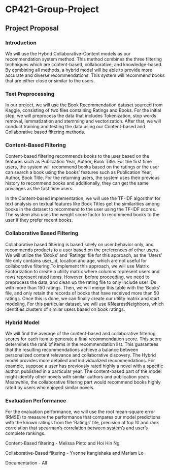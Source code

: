 # CP421-Group-Project

## Project Proposal

### Introduction

We will use the Hybrid Collaborative-Content models as our recommendation system method. This method combines the three filtering techniques which are content-based, collaborative, and knowledge-based. By combining all methods, a hybrid model will be able to provide more accurate and diverse recommendations. This system will recommend books that are either close or similar to the users.

### Text Preprocessing

In our project, we will use the Book Recommendation dataset sourced from Kaggle, consisting of two files containing Ratings and Books. For the initial step, we will preprocess the data that includes Tokenization, stop words removal, lemmatization and stemming and vectorization. After that, we will conduct training and testing the data using our Content-based and Collaborative based filtering methods.

### Content-Based Filtering

Content-based filtering recommends books to the user based on the features such as Publication Year, Author, Book Title. For the first time users, the system will recommend books based on the ratings or the user can search a book using the books’ features such as Publication Year, Author, Book Title. For the returning users, the system uses their previous history to recommend books and additionally, they can get the same privileges as the first time users.

In the Content-based implementation, we will use the TF-IDF algorithm for text analysis on textual features like Book Titles get the similarities among books in the dataset to recommend to the user using the TF-IDF scores. The system also uses the weight score factor to recommend books to the user if they prefer recent books.

### Collaborative Based Filtering

Collaborative based filtering is based solely on user behavior only, and recommends products to a user based on the preferences of other users. We will utilize the ‘Books’ and ‘Ratings’ file for this approach, as the ‘Users’ file only contains user_id, location and age, which are not useful for collaborative filtering.To implement this approach, we will use Matrix Factorization to create a utility matrix where columns represent users and rows represent rated items.
However, before proceeding, we need to preprocess the data, and clean up the rating file to only include user IDs with more than 150 ratings. Then, we will merge this table with the ‘Books’ file, and only retain the records of books that have received more than 50 ratings. Once this is done, we can finally create our utility matrix and start modeling. For this particular dataset, we will use KNearestNeighbors, which identifies clusters of similar users based on book ratings.

### Hybrid Model

We will find the average of the content-based and collaborative filtering scores for each item to generate a final recommendation score. This score determines the rank of items in the recommendation list. This guarantees that the resulting recommendations achieve a balance between personalized content relevance and collaborative discovery. The Hybrid model provides more detailed and individualized recommendations. For example, suppose a user has previously rated highly a novel with a specific author, published in a particular year. The content-based part of the model might identify other novels with similar authors and publication years. Meanwhile, the collaborative filtering part would recommend books highly rated by users who enjoyed similar novels.

### Evaluation Performance

For the evaluation performance, we will use the root mean-square error (RMSE) to measure the performance that compares our model predictions with the known ratings from the ‘Ratings’ file, precision at top 10 and rank correlation that spearman’s correlation between system’s and user’s complete rankings.

Content-Based filtering - Melissa Pinto and Hoi Hin Ng

Collaborative-Based filtering - Yvonne Itangishaka and Mariam Lo

Documentation - All